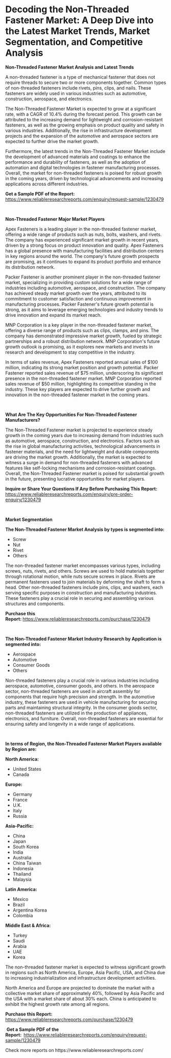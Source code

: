 <p><h1>Decoding the Non-Threaded Fastener Market: A Deep Dive into the Latest Market Trends, Market Segmentation, and Competitive Analysis</h1></p><p><strong>Non-Threaded Fastener Market Analysis and Latest Trends</strong></p>
<p><p>A non-threaded fastener is a type of mechanical fastener that does not require threads to secure two or more components together. Common types of non-threaded fasteners include rivets, pins, clips, and nails. These fasteners are widely used in various industries such as automotive, construction, aerospace, and electronics.</p><p>The Non-Threaded Fastener Market is expected to grow at a significant rate, with a CAGR of 10.4% during the forecast period. This growth can be attributed to the increasing demand for lightweight and corrosion-resistant fasteners, as well as the growing emphasis on product quality and safety in various industries. Additionally, the rise in infrastructure development projects and the expansion of the automotive and aerospace sectors are expected to further drive the market growth.</p><p>Furthermore, the latest trends in the Non-Threaded Fastener Market include the development of advanced materials and coatings to enhance the performance and durability of fasteners, as well as the adoption of automation and digital technologies in fastener manufacturing processes. Overall, the market for non-threaded fasteners is poised for robust growth in the coming years, driven by technological advancements and increasing applications across different industries.</p></p>
<p><strong>Get a Sample PDF of the Report:&nbsp;</strong> <a href="https://www.reliableresearchreports.com/enquiry/request-sample/1230479">https://www.reliableresearchreports.com/enquiry/request-sample/1230479</a></p>
<p>&nbsp;</p>
<p><strong>Non-Threaded Fastener Major Market Players</strong></p>
<p><p>Apex Fasteners is a leading player in the non-threaded fastener market, offering a wide range of products such as nuts, bolts, washers, and rivets. The company has experienced significant market growth in recent years, driven by a strong focus on product innovation and quality. Apex Fasteners has a global presence with manufacturing facilities and distribution centers in key regions around the world. The company's future growth prospects are promising, as it continues to expand its product portfolio and enhance its distribution network.</p><p>Packer Fastener is another prominent player in the non-threaded fastener market, specializing in providing custom solutions for a wide range of industries including automotive, aerospace, and construction. The company has achieved steady market growth over the years, attributed to its commitment to customer satisfaction and continuous improvement in manufacturing processes. Packer Fastener's future growth potential is strong, as it aims to leverage emerging technologies and industry trends to drive innovation and expand its market reach.</p><p>MNP Corporation is a key player in the non-threaded fastener market, offering a diverse range of products such as clips, clamps, and pins. The company has demonstrated impressive market growth, fueled by strategic partnerships and a robust distribution network. MNP Corporation's future growth outlook is promising, as it explores new markets and invests in research and development to stay competitive in the industry.</p><p>In terms of sales revenue, Apex Fasteners reported annual sales of $100 million, indicating its strong market position and growth potential. Packer Fastener reported sales revenue of $75 million, underscoring its significant presence in the non-threaded fastener market. MNP Corporation reported sales revenue of $50 million, highlighting its competitive standing in the industry. These key players are expected to drive further growth and innovation in the non-threaded fastener market in the coming years.</p></p>
<p>&nbsp;</p>
<p><strong>What Are The Key Opportunities For Non-Threaded Fastener Manufacturers?</strong></p>
<p><p>The Non-Threaded Fastener market is projected to experience steady growth in the coming years due to increasing demand from industries such as automotive, aerospace, construction, and electronics. Factors such as the rise in global manufacturing activities, technological advancements in fastener materials, and the need for lightweight and durable components are driving the market growth. Additionally, the market is expected to witness a surge in demand for non-threaded fasteners with advanced features like self-locking mechanisms and corrosion-resistant coatings. Overall, the Non-Threaded Fastener market is poised for substantial growth in the future, presenting lucrative opportunities for market players.</p></p>
<p><strong>Inquire or Share Your Questions If Any Before Purchasing This Report:</strong> <a href="https://www.reliableresearchreports.com/enquiry/pre-order-enquiry/1230479">https://www.reliableresearchreports.com/enquiry/pre-order-enquiry/1230479</a></p>
<p>&nbsp;</p>
<p><strong>Market Segmentation</strong></p>
<p><strong>The Non-Threaded Fastener Market Analysis by types is segmented into:</strong></p>
<p><ul><li>Screw</li><li>Nut</li><li>Rivet</li><li>Others</li></ul></p>
<p><p>The non-threaded fastener market encompasses various types, including screws, nuts, rivets, and others. Screws are used to hold materials together through rotational motion, while nuts secure screws in place. Rivets are permanent fasteners used to join materials by deforming the shaft to form a head. Other non-threaded fasteners include pins, clips, and washers, each serving specific purposes in construction and manufacturing industries. These fasteners play a crucial role in securing and assembling various structures and components.</p></p>
<p><strong>Purchase this Report:&nbsp;</strong><a href="https://www.reliableresearchreports.com/purchase/1230479">https://www.reliableresearchreports.com/purchase/1230479</a></p>
<p>&nbsp;</p>
<p><strong>The Non-Threaded Fastener Market Industry Research by Application is segmented into:</strong></p>
<p><ul><li>Aerospace</li><li>Automotive</li><li>Consumer Goods</li><li>Others</li></ul></p>
<p><p>Non-threaded fasteners play a crucial role in various industries including aerospace, automotive, consumer goods, and others. In the aerospace sector, non-threaded fasteners are used in aircraft assembly for components that require high precision and strength. In the automotive industry, these fasteners are used in vehicle manufacturing for securing parts and maintaining structural integrity. In the consumer goods sector, non-threaded fasteners are utilized in the production of appliances, electronics, and furniture. Overall, non-threaded fasteners are essential for ensuring safety and longevity in a wide range of applications.</p></p>
<p>&nbsp;</p>
<p><strong>In terms of Region, the Non-Threaded Fastener Market Players available by Region are:</strong></p>
<p>
    <p> <strong> North America: </strong>
        <ul>
            <li>United States</li>
            <li>Canada</li>
        </ul>
        </p> 
    <p> <strong> Europe: </strong>
        <ul>
            <li>Germany</li>
            <li>France</li>
            <li>U.K.</li>
            <li>Italy</li>
            <li>Russia</li>
        </ul>
        </p> 
    <p> <strong> Asia-Pacific: </strong>
        <ul>
            <li>China</li>
            <li>Japan</li>
            <li>South Korea</li>
            <li>India</li>
            <li>Australia</li>
            <li>China Taiwan</li>
            <li>Indonesia</li>
            <li>Thailand</li>
            <li>Malaysia</li>
        </ul>
        </p> 
    <p> <strong> Latin America: </strong>
        <ul>
            <li>Mexico</li>
            <li>Brazil</li>
            <li>Argentina Korea</li>
            <li>Colombia</li>
        </ul>
        </p> 
    <p> <strong> Middle East & Africa: </strong>
        <ul>
            <li>Turkey</li>
            <li>Saudi</li>
            <li>Arabia</li>
            <li>UAE</li>
            <li>Korea</li>
        </ul>
    </p>
    </p>
<p><p>The non-threaded fastener market is expected to witness significant growth in regions such as North America, Europe, Asia Pacific, USA, and China due to increasing industrialization and infrastructure development activities. </p><p>North America and Europe are projected to dominate the market with a collective market share of approximately 40%, followed by Asia Pacific and the USA with a market share of about 30% each. China is anticipated to exhibit the highest growth rate among all regions.</p></p>
<p><strong>Purchase this Report: </strong><a href="https://www.reliableresearchreports.com/purchase/1230479">https://www.reliableresearchreports.com/purchase/1230479</a></p>
<p>&nbsp;<strong>Get a Sample PDF of the Report:&nbsp;&nbsp;</strong><a href="https://www.reliableresearchreports.com/enquiry/request-sample/1230479">https://www.reliableresearchreports.com/enquiry/request-sample/1230479</a></p>
<p><strong></strong></p>
<p>Check more reports on https://www.reliableresearchreports.com/</p>